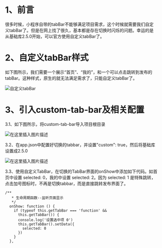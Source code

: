 # 1、前言

很多时候，小程序自带的tabBar不能够满足项目需求，这个时候就需要我们自定义tabBar了。但是在网上找了很久，基本都是存在切换时闪烁的问题。幸运的是从基础库2.5.0开始，可以官方使用自定义tabBar了。

# 2、自定义tabBar样式

如下图所示，我们需要一个展示“首页”、“我的”，和一个可以点击跳转到发布的tabBar。这种样式，原生的就无法满足需求了，只能自定义tabBar了。

![自定义tabBar](https://img-blog.csdnimg.cn/20190610142635503.png?x-oss-process=image/watermark,type_ZmFuZ3poZW5naGVpdGk,shadow_10,text_aHR0cHM6Ly9ibG9nLmNzZG4ubmV0L3FxXzI4Nzc5MDgz,size_16,color_FFFFFF,t_70)

# 3、引入custom-tab-bar及相关配置

3.1、如下图所示，将custom-tab-bar导入项目根目录

![在这里插入图片描述](https://img-blog.csdnimg.cn/20190610143732795.png?x-oss-process=image/watermark,type_ZmFuZ3poZW5naGVpdGk,shadow_10,text_aHR0cHM6Ly9ibG9nLmNzZG4ubmV0L3FxXzI4Nzc5MDgz,size_16,color_FFFFFF,t_70)

3.2、在app.json中配置好切换的tabbar，并设置"custom": true，然后将基础库设置成2.5.0

![在这里插入图片描述](https://img-blog.csdnimg.cn/20190610143951378.png?x-oss-process=image/watermark,type_ZmFuZ3poZW5naGVpdGk,shadow_10,text_aHR0cHM6Ly9ibG9nLmNzZG4ubmV0L3FxXzI4Nzc5MDgz,size_16,color_FFFFFF,t_70)

3.3、使用自定义TabBar，在切换的TabBar界面的onShow中添加如下代码。如首页中设置 selected: 0，我的中设置 selected: 2。因为 selected: 1 是特殊跳转，点击加号图标时，不再是切换tabbar，而是直接跳转发布界面了。

```
/**
   * 生命周期函数--监听页面显示
   */
  onShow: function () {
    if (typeof this.getTabBar === 'function' &&
      this.getTabBar()) {
      console.log('设置选中项 0')
      this.getTabBar().setData({
        selected: 0
      })
    }
  },
```

